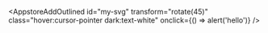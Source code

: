 <AppstoreAddOutlined
  id="my-svg"
  transform="rotate(45)"
  class="hover:cursor-pointer dark:text-white"
  onclick={() => alert('hello')} 
/>